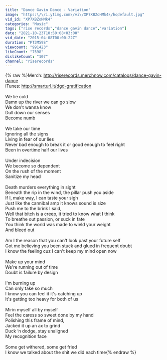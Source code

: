 ```yaml
---
title: "Dance Gavin Dance - Variation"
image: "https:\/\/i.ytimg.com\/vi\/XP7XBZoHMk4\/hqdefault.jpg"
vid_id: "XP7XBZoHMk4"
categories: "Music"
tags: ["rise records","dance gavin dance","variation"]
date: "2021-10-23T10:50:08+03:00"
vid_date: "2015-04-08T00:00:22Z"
duration: "PT3M59S"
viewcount: "991423"
likeCount: "7598"
dislikeCount: "107"
channel: "riserecords"
---
```

{% raw %}Merch: <a rel="nofollow" target="blank" href="http://riserecords.merchnow.com/catalogs/dance-gavin-dance">http://riserecords.merchnow.com/catalogs/dance-gavin-dance</a><br />iTunes: <a rel="nofollow" target="blank" href="http://smarturl.it/dgd-gratification">http://smarturl.it/dgd-gratification</a><br /><br />We lie cold <br />Damn up the river we can go slow<br />We don't wanna know <br />Dull down our senses <br />Become numb <br /><br />We take our time <br />Ignoring all the signs <br />Living in fear of our lies<br />Never bad enough to break it or good enough to feel right <br />Been in overtime half our lives <br /><br />Under indecision <br />We become so dependent<br />On the rush of the moment <br />Sanitize my head<br /><br />Death murders everything in sight<br />Beneath the rip in the wind, the pillar push you aside<br />If I, make way, I can taste your sigh<br />Just like the cannibal amp it knows sound is size<br />Push me to the brink I said, <br />Well that bitch is a creep, it tried to know what I think<br />To breathe out passion, or suck in fate<br />You think the world was made to wield your weight<br />And bleed out<br /><br />Am I the reason that you can't look past your future self <br />Got me believing you been stuck and glued in frequent doubt <br />I know the feeling cuz I can't keep my mind open now <br /><br />Make up your mind <br />We're running out of time <br />Doubt is failure by design <br /><br />I'm burning up <br />Can only take so much<br />I know you can feel it it's catching up <br />It's getting too heavy for both of us<br /><br />Mirin myself all by myself<br />Feel the caress so sweet done by my hand<br />Polishing this frame of mind,<br />Jacked it up an ax to grind<br />Duck ‘n dodge, stay unaligned<br />My recognition face <br /><br />Some get withered, some get fried<br />I know we talked about the shit we did each time{% endraw %}
